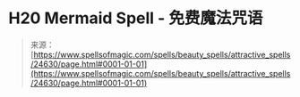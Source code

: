 <!--yml

category: 未分类

date: 2024-06-12 19:10:43

-->

# **H20 Mermaid Spell** - 免费魔法咒语

> 来源：[https://www.spellsofmagic.com/spells/beauty_spells/attractive_spells/24630/page.html#0001-01-01](https://www.spellsofmagic.com/spells/beauty_spells/attractive_spells/24630/page.html#0001-01-01)
